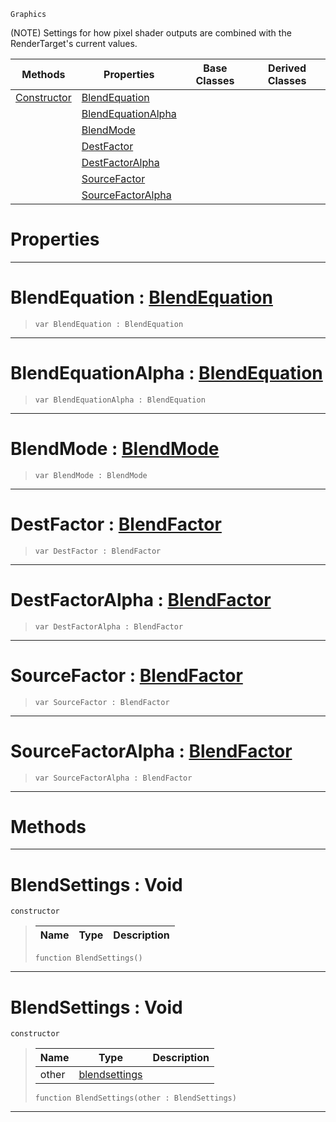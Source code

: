  `Graphics`

(NOTE) Settings for how pixel shader outputs are combined with the RenderTarget's current values.

|Methods|Properties|Base Classes|Derived Classes|
|---|---|---|---|
|[ Constructor](blendsettings.md#blendsettings-void)|[ BlendEquation](blendsettings.md#blendequation-zilch-engin)| | |
| |[ BlendEquationAlpha](blendsettings.md#blendequationalpha-zero)| | |
| |[ BlendMode](blendsettings.md#blendmode-zilch-engine-do)| | |
| |[ DestFactor](blendsettings.md#destfactor-zilch-engine-d)| | |
| |[ DestFactorAlpha](blendsettings.md#destfactoralpha-zilch-eng)| | |
| |[ SourceFactor](blendsettings.md#sourcefactor-zilch-engine)| | |
| |[ SourceFactorAlpha](blendsettings.md#sourcefactoralpha-zilch-e)| | |


 #  Properties


---  
 #  BlendEquation : [BlendEquation](../enum_reference.md#blendequation)

> 
> ```TS:Nada
> var BlendEquation : BlendEquation


---  
 #  BlendEquationAlpha : [BlendEquation](../enum_reference.md#blendequation)

> 
> ```TS:Nada
> var BlendEquationAlpha : BlendEquation


---  
 #  BlendMode : [BlendMode](../enum_reference.md#blendmode)

> 
> ```TS:Nada
> var BlendMode : BlendMode


---  
 #  DestFactor : [BlendFactor](../enum_reference.md#blendfactor)

> 
> ```TS:Nada
> var DestFactor : BlendFactor


---  
 #  DestFactorAlpha : [BlendFactor](../enum_reference.md#blendfactor)

> 
> ```TS:Nada
> var DestFactorAlpha : BlendFactor


---  
 #  SourceFactor : [BlendFactor](../enum_reference.md#blendfactor)

> 
> ```TS:Nada
> var SourceFactor : BlendFactor


---  
 #  SourceFactorAlpha : [BlendFactor](../enum_reference.md#blendfactor)

> 
> ```TS:Nada
> var SourceFactorAlpha : BlendFactor


---  
 #  Methods


---  
 #  BlendSettings : Void

 `constructor`

> 
> |Name|Type|Description|
> |---|---|---|
> ```TS:Nada
> function BlendSettings()
> ``` 


---  
 #  BlendSettings : Void

 `constructor`

> 
> |Name|Type|Description|
> |---|---|---|
> |other|[blendsettings](blendsettings.md)| |
> ```TS:Nada
> function BlendSettings(other : BlendSettings)
> ``` 


---  
 

 